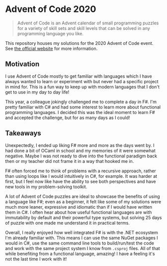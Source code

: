 # Advent of Code 2020

> Advent of Code is an Advent calendar of small programming puzzles for a variety of skill sets and skill levels that can be solved in any programming language you like.

This repository houses my solutions for the 2020 Advent of Code event. See [the official website](https://adventofcode.com/2020) for more information.

## Motivation

I use Advent of Code mostly to get familiar with languages which I have always wanted to learn or experiment with but never had a specific project in mind for. This is a fun way to keep up with modern languages that I don't get to use in my day to day life!

This year, a colleague jokingly challenged me to complete a day in F#. I'm pretty familiar with C# and had some interest to learn more about functional programming languages. I decided this was the ideal moment to learn F# and accepted the challenge, but for as many days as I could!

## Takeaways

Unexpectedly, I ended up liking F# more and more as the days went by. I had done a bit of OCaml in school and my memories of it were somewhat negative. Maybe I was not ready to dive into the functional paradigm back then or my teacher did not frame it in a way that hooked me in.

F# often forced me to think of problems with a recursive approach, rather than using loops like I would intuitively in C#, for example. It was harder at first, but I feel now like have the ability to see both perspectives and have new tools in my problem-solving toolkit.

A lot of Advent of Code puzzles are ideal to showcase the benefits of using a language like F#; even as a beginner, it felt like some of my solutions were much more leaner, expressive and idiomatic than if I would have written them in C#. I often hear about how useful functional languages are with immutability by default and their powerful type systems, but solving 25 days of puzzle with one made me understand it in practical terms.

Overall, I really enjoyed how well integrated F# is with the .NET ecosystem I'm already familiar with. This means I can use the same NuGet packages I would in C#, use the same command line tools to build/run/test the code and work with the same project system I know from `.csproj` files. All of that while benefiting from a functional language, amazing! I have a feeling it's not the last time I work with it!
